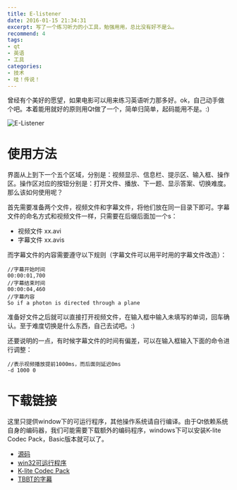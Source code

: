 ```yaml
---
title: E-listener
date: 2016-01-15 21:34:31 
excerpt: 写了一个练习听力的小工具，勉强用用，总比没有好不是么。
recommend: 4
tags:
- qt
- 英语
- 工具
categories:
- 技术
- 哇！传说！
---
```

曾经有个美好的愿望，如果电影可以用来练习英语听力那多好。ok，自己动手做个吧。本着能用就好的原则用Qt做了一个，简单归简单，起码能用不是。:)

![E-Listener](e-listener.png)

# 使用方法

界面从上到下一个五个区域，分别是：视频显示、信息栏、提示区、输入框、操作区。操作区对应的按钮分别是：打开文件、播放、下一题、显示答案、切换难度。那么该如何使用呢？

首先需要准备两个文件，视频文件和字幕文件，将他们放在同一目录下即可。字幕文件的命名方式和视频文件一样，只需要在后缀后面加一个s：

* 视频文件 xx.avi
* 字幕文件 xx.avis

而字幕文件的内容需要遵守以下规则（字幕文件可以用平时用的字幕文件改造）：

```
//字幕开始时间
00:00:01,700
//字幕结束时间
00:00:04,460
//字幕内容
So if a photon is directed through a plane
```

准备好文件之后就可以直接打开视频文件，在输入框中输入未填写的单词，回车确认。至于难度切换是什么东西，自己去试吧。:)

还要说明的一点，有时候字幕文件的时间有偏差，可以在输入框输入下面的命令进行调整：

```
//表示视频播放提前1000ms，而后面则延迟0ms
-d 1000 0
```

# 下载链接

这里只提供window下的可运行程序，其他操作系统请自行编译。由于Qt依赖系统自身的编码器，我们可能需要下载额外的编码程序，windows下可以安装K-lite Codec Pack，Basic版本就可以了。

* [源码](https://github.com/nestattacked/e-listener)
* [win32可运行程序](http://yun.baidu.com/share/link?shareid=2177334546&uk=2474971635)
* [K-lite Codec Pack](http://www.codecguide.com/download_kl.htm)
* [TBBT的字幕](https://github.com/nestattacked/e-listener/tree/master/subtitle/TBBT01)
